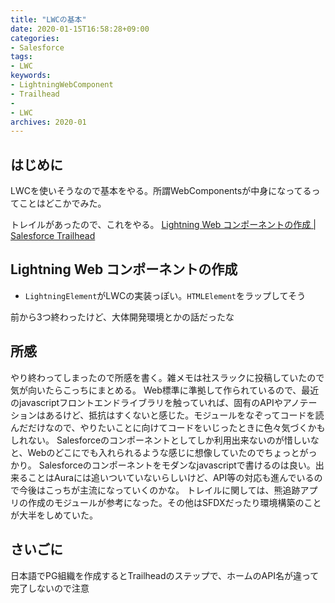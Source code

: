 ```yaml
---
title: "LWCの基本"
date: 2020-01-15T16:58:28+09:00
categories: 
- Salesforce
tags: 
- LWC
keywords: 
- LightningWebComponent
- Trailhead
- 
- LWC
archives: 2020-01
---
```


## はじめに

LWCを使いそうなので基本をやる。所謂WebComponentsが中身になってるってことはどこかでみた。

トレイルがあったので、これをやる。
[Lightning Web コンポーネントの作成 | Salesforce Trailhead](https://trailhead.salesforce.com/ja/content/learn/trails/build-lightning-web-components)

## Lightning Web コンポーネントの作成

- `LightningElement`がLWCの実装っぽい。`HTMLElement`をラップしてそう

前から3つ終わったけど、大体開発環境とかの話だったな

## 所感

やり終わってしまったので所感を書く。雑メモは社スラックに投稿していたので気が向いたらこっちにまとめる。
Web標準に準拠して作られているので、最近のjavascriptフロントエンドライブラリを触っていれば、固有のAPIやアノテーションはあるけど、抵抗はすくないと感じた。モジュールをなぞってコードを読んだだけなので、やりたいことに向けてコードをいじったときに色々気づくかもしれない。
Salesforceのコンポーネントとしてしか利用出来ないのが惜しいなと、Webのどこにでも入れられるような感じに想像していたのでちょっとがっかり。
Salesforceのコンポーネントをモダンなjavascriptで書けるのは良い。出来ることはAuraには追いついていないらしいけど、API等の対応も進んでいるので今後はこっちが主流になっていくのかな。
トレイルに関しては、熊追跡アプリの作成のモジュールが参考になった。その他はSFDXだったり環境構築のことが大半をしめていた。

## さいごに

日本語でPG組織を作成するとTrailheadのステップで、ホームのAPI名が違って完了しないので注意
